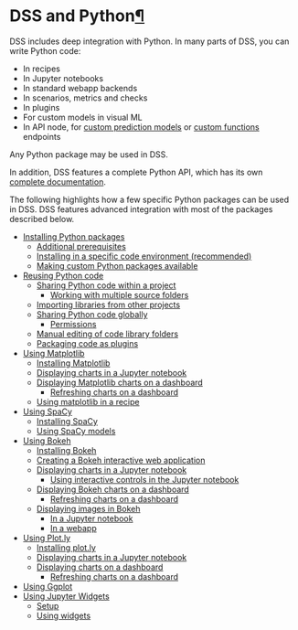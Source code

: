 DSS and Python[¶](#dss-and-python "Permalink to this heading")
==============================================================


DSS includes deep integration with Python. In many parts of DSS, you can write Python code:


* In recipes
* In Jupyter notebooks
* In standard webapp backends
* In scenarios, metrics and checks
* In plugins
* For custom models in visual ML
* In API node, for [custom prediction models](../apinode/endpoint-python-prediction.html) or [custom functions](../apinode/endpoint-python-function.html) endpoints


Any Python package may be used in DSS.


In addition, DSS features a complete Python API, which has its own [complete documentation](https://developer.dataiku.com/latest/api-reference/python/index.html "(in Developer Guide)").


The following highlights how a few specific Python packages can be used in DSS. DSS features advanced integration with most of the packages described below.



* [Installing Python packages](packages.html)
	+ [Additional prerequisites](packages.html#additional-prerequisites)
	+ [Installing in a specific code environment (recommended)](packages.html#installing-in-a-specific-code-environment-recommended)
	+ [Making custom Python packages available](packages.html#making-custom-python-packages-available)
* [Reusing Python code](reusing-code.html)
	+ [Sharing Python code within a project](reusing-code.html#sharing-python-code-within-a-project)
		- [Working with multiple source folders](reusing-code.html#working-with-multiple-source-folders)
	+ [Importing libraries from other projects](reusing-code.html#importing-libraries-from-other-projects)
	+ [Sharing Python code globally](reusing-code.html#sharing-python-code-globally)
		- [Permissions](reusing-code.html#permissions)
	+ [Manual editing of code library folders](reusing-code.html#manual-editing-of-code-library-folders)
	+ [Packaging code as plugins](reusing-code.html#packaging-code-as-plugins)
* [Using Matplotlib](matplotlib.html)
	+ [Installing Matplotlib](matplotlib.html#installing-matplotlib)
	+ [Displaying charts in a Jupyter notebook](matplotlib.html#displaying-charts-in-a-jupyter-notebook)
	+ [Displaying Matplotlib charts on a dashboard](matplotlib.html#displaying-matplotlib-charts-on-a-dashboard)
		- [Refreshing charts on a dashboard](matplotlib.html#refreshing-charts-on-a-dashboard)
	+ [Using matplotlib in a recipe](matplotlib.html#using-matplotlib-in-a-recipe)
* [Using SpaCy](spacy.html)
	+ [Installing SpaCy](spacy.html#installing-spacy)
	+ [Using SpaCy models](spacy.html#using-spacy-models)
* [Using Bokeh](bokeh.html)
	+ [Installing Bokeh](bokeh.html#installing-bokeh)
	+ [Creating a Bokeh interactive web application](bokeh.html#creating-a-bokeh-interactive-web-application)
	+ [Displaying charts in a Jupyter notebook](bokeh.html#displaying-charts-in-a-jupyter-notebook)
		- [Using interactive controls in the Jupyter notebook](bokeh.html#using-interactive-controls-in-the-jupyter-notebook)
	+ [Displaying Bokeh charts on a dashboard](bokeh.html#displaying-bokeh-charts-on-a-dashboard)
		- [Refreshing charts on a dashboard](bokeh.html#refreshing-charts-on-a-dashboard)
	+ [Displaying images in Bokeh](bokeh.html#displaying-images-in-bokeh)
		- [In a Jupyter notebook](bokeh.html#in-a-jupyter-notebook)
		- [In a webapp](bokeh.html#in-a-webapp)
* [Using Plot.ly](plotly.html)
	+ [Installing plot.ly](plotly.html#installing-plot-ly)
	+ [Displaying charts in a Jupyter notebook](plotly.html#displaying-charts-in-a-jupyter-notebook)
	+ [Displaying charts on a dashboard](plotly.html#displaying-charts-on-a-dashboard)
		- [Refreshing charts on a dashboard](plotly.html#refreshing-charts-on-a-dashboard)
* [Using Ggplot](ggplot.html)
* [Using Jupyter Widgets](ipywidgets.html)
	+ [Setup](ipywidgets.html#setup)
	+ [Using widgets](ipywidgets.html#using-widgets)